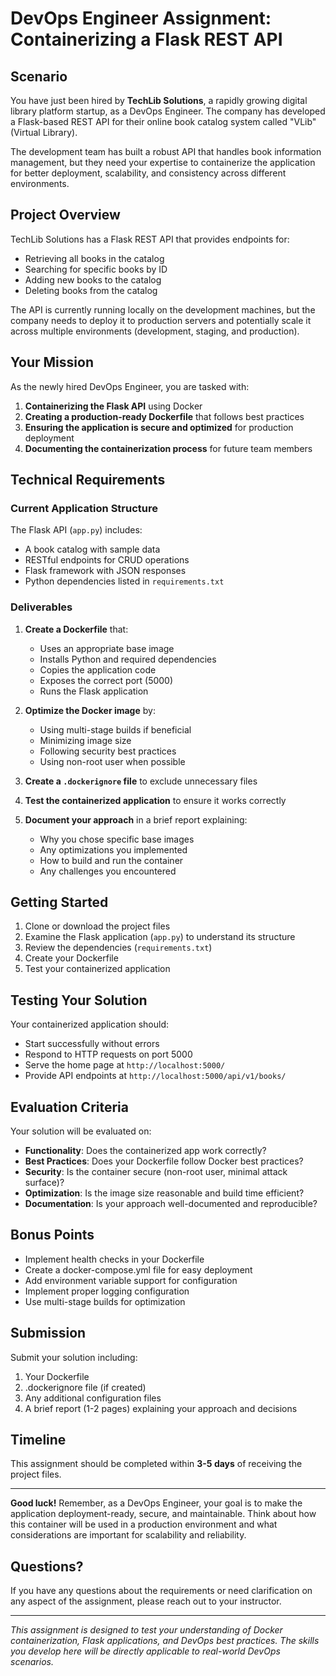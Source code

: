 # DevOps Engineer Assignment: Containerizing a Flask REST API

## Scenario

You have just been hired by **TechLib Solutions**, a rapidly growing digital library platform startup, as a DevOps Engineer. The company has developed a Flask-based REST API for their online book catalog system called "VLib" (Virtual Library). 

The development team has built a robust API that handles book information management, but they need your expertise to containerize the application for better deployment, scalability, and consistency across different environments.

## Project Overview

TechLib Solutions has a Flask REST API that provides endpoints for:
- Retrieving all books in the catalog
- Searching for specific books by ID
- Adding new books to the catalog
- Deleting books from the catalog

The API is currently running locally on the development machines, but the company needs to deploy it to production servers and potentially scale it across multiple environments (development, staging, and production).

## Your Mission

As the newly hired DevOps Engineer, you are tasked with:

1. **Containerizing the Flask API** using Docker
2. **Creating a production-ready Dockerfile** that follows best practices
3. **Ensuring the application is secure and optimized** for production deployment
4. **Documenting the containerization process** for future team members

## Technical Requirements

### Current Application Structure
The Flask API (`app.py`) includes:
- A book catalog with sample data
- RESTful endpoints for CRUD operations
- Flask framework with JSON responses
- Python dependencies listed in `requirements.txt`

### Deliverables

1. **Create a Dockerfile** that:
   - Uses an appropriate base image
   - Installs Python and required dependencies
   - Copies the application code
   - Exposes the correct port (5000)
   - Runs the Flask application

2. **Optimize the Docker image** by:
   - Using multi-stage builds if beneficial
   - Minimizing image size
   - Following security best practices
   - Using non-root user when possible

3. **Create a `.dockerignore` file** to exclude unnecessary files

4. **Test the containerized application** to ensure it works correctly

5. **Document your approach** in a brief report explaining:
   - Why you chose specific base images
   - Any optimizations you implemented
   - How to build and run the container
   - Any challenges you encountered

## Getting Started

1. Clone or download the project files
2. Examine the Flask application (`app.py`) to understand its structure
3. Review the dependencies (`requirements.txt`)
4. Create your Dockerfile
5. Test your containerized application

## Testing Your Solution

Your containerized application should:
- Start successfully without errors
- Respond to HTTP requests on port 5000
- Serve the home page at `http://localhost:5000/`
- Provide API endpoints at `http://localhost:5000/api/v1/books/`

## Evaluation Criteria

Your solution will be evaluated on:
- **Functionality**: Does the containerized app work correctly?
- **Best Practices**: Does your Dockerfile follow Docker best practices?
- **Security**: Is the container secure (non-root user, minimal attack surface)?
- **Optimization**: Is the image size reasonable and build time efficient?
- **Documentation**: Is your approach well-documented and reproducible?

## Bonus Points

- Implement health checks in your Dockerfile
- Create a docker-compose.yml file for easy deployment
- Add environment variable support for configuration
- Implement proper logging configuration
- Use multi-stage builds for optimization

## Submission

Submit your solution including:
1. Your Dockerfile
2. .dockerignore file (if created)
3. Any additional configuration files
4. A brief report (1-2 pages) explaining your approach and decisions

## Timeline

This assignment should be completed within **3-5 days** of receiving the project files.

---

**Good luck!** Remember, as a DevOps Engineer, your goal is to make the application deployment-ready, secure, and maintainable. Think about how this container will be used in a production environment and what considerations are important for scalability and reliability.

## Questions?

If you have any questions about the requirements or need clarification on any aspect of the assignment, please reach out to your instructor.

---

*This assignment is designed to test your understanding of Docker containerization, Flask applications, and DevOps best practices. The skills you develop here will be directly applicable to real-world DevOps scenarios.*
